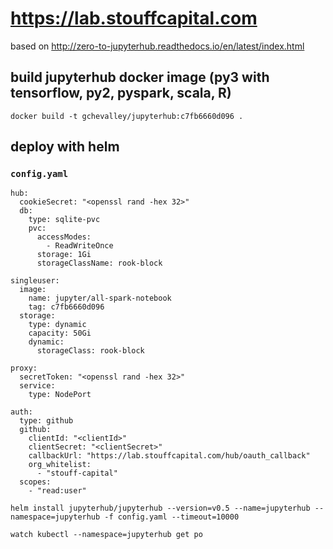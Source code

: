 # https://lab.stouffcapital.com

based on http://zero-to-jupyterhub.readthedocs.io/en/latest/index.html


## build jupyterhub docker image (py3 with tensorflow, py2, pyspark, scala, R)

`docker build -t gchevalley/jupyterhub:c7fb6660d096 .`


## deploy with helm

### `config.yaml`

```
hub:
  cookieSecret: "<openssl rand -hex 32>"
  db:
    type: sqlite-pvc
    pvc:
      accessModes:
        - ReadWriteOnce
      storage: 1Gi
      storageClassName: rook-block

singleuser:
  image:
    name: jupyter/all-spark-notebook
    tag: c7fb6660d096
  storage:
    type: dynamic
    capacity: 50Gi
    dynamic:
      storageClass: rook-block

proxy:
  secretToken: "<openssl rand -hex 32>"
  service:
    type: NodePort

auth:
  type: github
  github:
    clientId: "<clientId>"
    clientSecret: "<clientSecret>"
    callbackUrl: "https://lab.stouffcapital.com/hub/oauth_callback"
    org_whitelist:
      - "stouff-capital"
  scopes:
    - "read:user"

```

`helm install jupyterhub/jupyterhub --version=v0.5 --name=jupyterhub --namespace=jupyterhub -f config.yaml --timeout=10000`

`watch kubectl --namespace=jupyterhub get po`


